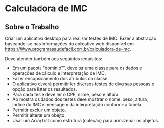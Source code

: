 # Calculadora de IMC

## Sobre o Trabalho

Criar um aplicativo desktop para realizar testes de IMC. Fazer a abstração baseando-se nas informações do aplicativo web disponível em https://Www.programasaudefacil.com.br/calculadora-de-imc.

Deve atender também aos seguintes requisitos:
- Em um pacote "dominio”", deve ter uma classe para os dados e operações de cálculo e interpretação de IMC.
- Fazer encapsulamento dos atributos da classe.
- O aplicativo deverá permitir ler diversos testes de diversas pessoas e opção para listar os resultados.
- Para cada teste deve ler o CPF, nome, peso e altura.
- Ao mostra os dados dos testes deve mostrar o nome,
peso, altura, índice do IMC e mensagem da interpretação conforme a tabela.
- Permitir excluir um objeto.
- Permitir alterar um obejto.
- Usar um ArrayList como estrutura (coleção) para
armazenar os objetos. 
